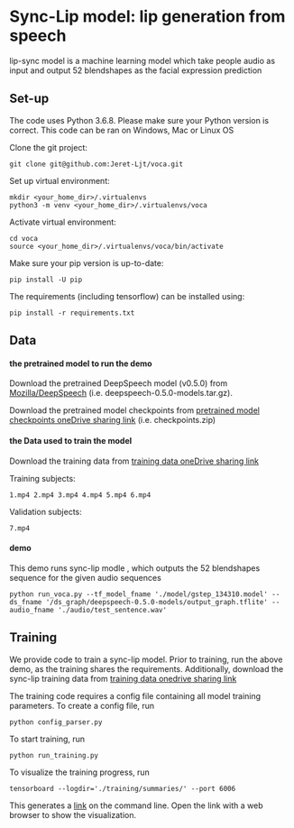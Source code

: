 # Sync-Lip model: lip generation from speech

lip-sync model is a machine learning model which take people audio as input and output 52 blendshapes as the facial expression prediction

## Set-up

The code uses Python 3.6.8. Please make sure your Python version is correct. This code can be ran on Windows, Mac or Linux OS

Clone the git project:
```
git clone git@github.com:Jeret-Ljt/voca.git
```

Set up virtual environment:
```
mkdir <your_home_dir>/.virtualenvs
python3 -m venv <your_home_dir>/.virtualenvs/voca
```

Activate virtual environment:
```
cd voca
source <your_home_dir>/.virtualenvs/voca/bin/activate
```

Make sure your pip version is up-to-date:
```
pip install -U pip
```

The requirements (including tensorflow) can be installed using:
```
pip install -r requirements.txt
```
## Data

#### the pretrained model to run the demo 

Download the pretrained DeepSpeech model (v0.5.0) from [Mozilla/DeepSpeech](https://github.com/mozilla/DeepSpeech/releases/download/v0.5.0/deepspeech-0.5.0-models.tar.gz) (i.e. deepspeech-0.5.0-models.tar.gz).


Download the pretrained model checkpoints from [pretrained model checkpoints oneDrive sharing link](https://connecthkuhk-my.sharepoint.com/:u:/g/personal/ljt2021_connect_hku_hk/Eci3joLLQjhHghxLkG45lXQBVphilHSH9_0v9wJZNzBjXg?e=RKa4ip) (i.e. checkpoints.zip)

#### the Data used to train the model

Download the training data from [training data oneDrive sharing link](https://connecthkuhk-my.sharepoint.com/:u:/g/personal/ljt2021_connect_hku_hk/Ecxv2d31RiNNjbKLX6XUwBoBicmQlWoozky_UspqLiCXsg?e=dXH1LG)

Training subjects:
```
1.mp4 2.mp4 3.mp4 4.mp4 5.mp4 6.mp4
```

Validation subjects:
```
7.mp4
```


#### demo

This demo runs sync-lip modle , which outputs the 52 blendshapes sequence for the given audio sequences
```
python run_voca.py --tf_model_fname './model/gstep_134310.model' --ds_fname '/ds_graph/deepspeech-0.5.0-models/output_graph.tflite' --audio_fname './audio/test_sentence.wav'
```
## Training

We provide code to train a sync-lip model. Prior to training, run the above demo, as the training shares the requirements.
Additionally, download the sync-lip training data from [training data onedrive sharing link](https://connecthkuhk-my.sharepoint.com/:u:/g/personal/ljt2021_connect_hku_hk/Ecxv2d31RiNNjbKLX6XUwBoBicmQlWoozky_UspqLiCXsg?e=dXH1LG)

The training code requires a config file containing all model training parameters. To create a config file, run
```
python config_parser.py
```

To start training, run
```
python run_training.py
```

To visualize the training progress, run
```
tensorboard --logdir='./training/summaries/' --port 6006
```
This generates a [link](http://localhost:6006/) on the command line.  Open the link with a web browser to show the visualization.





